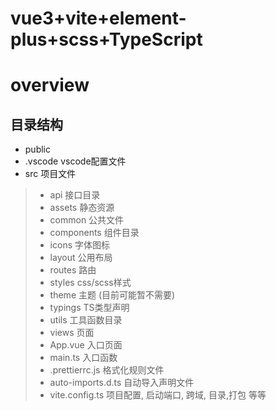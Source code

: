 # vue3+vite+element-plus+scss+TypeScript

# overview 


## 目录结构
* public
* .vscode  vscode配置文件
* src  项目文件
> * api   接口目录   
> * assets 静态资源   
> * common 公共文件   
> * components 组件目录   
> * icons 字体图标    
> * layout 公用布局   
> * routes 路由   
> * styles css/scss样式   
> * theme  主题 (目前可能暂不需要)   
> * typings  TS类型声明   
> * utils  工具函数目录   
> * views  页面   
> * App.vue  入口页面   
> * main.ts  入口函数   
> * .prettierrc.js  格式化规则文件   
> * auto-imports.d.ts  自动导入声明文件   
> * vite.config.ts  项目配置, 启动端口, 跨域, 目录,打包 等等     